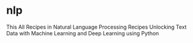 # nlp
This All Recipes in Natural Language Processing Recipes Unlocking Text Data with Machine Learning and Deep Learning using Python
